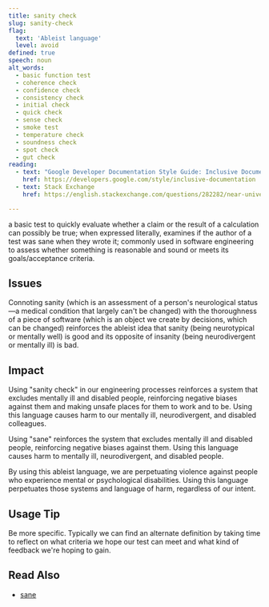 ```yaml
---
title: sanity check
slug: sanity-check
flag:
  text: 'Ableist language'
  level: avoid
defined: true
speech: noun
alt_words:
  - basic function test
  - coherence check
  - confidence check
  - consistency check
  - initial check
  - quick check
  - sense check
  - smoke test
  - temperature check
  - soundness check
  - spot check
  - gut check
reading:
  - text: "Google Developer Documentation Style Guide: Inclusive Documentation"
    href: https://developers.google.com/style/inclusive-documentation
  - text: Stack Exchange
    href: https://english.stackexchange.com/questions/282282/near-universally-applicable-alternative-to-sanity-check

---
```


 a basic test to quickly evaluate whether a claim or the result of a calculation can possibly be true; when expressed literally, examines if the author of a test was sane when they wrote it; commonly used in software engineering to assess whether something is reasonable and sound or meets its goals/acceptance criteria.

## Issues

Connoting sanity (which is an assessment of a person's neurological status—a medical condition that largely can't be changed) with the thoroughness of a piece of software (which is an object we create by decisions, which can be changed) reinforces the ableist idea that sanity (being neurotypical or mentally well) is good and its opposite of insanity (being neurodivergent or mentally ill) is bad.

## Impact

Using "sanity check" in our engineering processes reinforces a system that excludes mentally ill and disabled people, reinforcing negative biases against them and making unsafe places for them to work and to be. Using this language causes harm to our mentally ill, neurodivergent, and disabled colleagues.

Using "sane" reinforces the system that excludes mentally ill and disabled people, reinforcing negative biases against them. Using this language causes harm to mentally ill, neurodivergent, and disabled people.

By using this ableist language, we are perpetuating violence against people who experience mental or psychological disabilities. Using this language perpetuates those systems and language of harm, regardless of our intent.

## Usage Tip

Be more specific. Typically we can find an alternate definition by taking time to reflect on what criteria we hope our test can meet and what kind of feedback we're hoping to gain.

## Read Also

- [sane](/definitions/sane)
